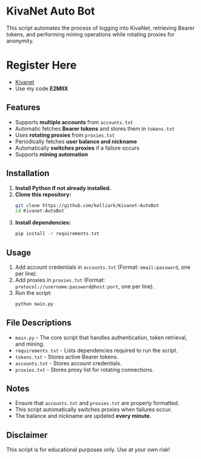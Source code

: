 # KivaNet Auto Bot

This script automates the process of logging into KivaNet, retrieving Bearer tokens, and performing mining operations while rotating proxies for anonymity.

# Register Here
 - [Kivanet](https://kivanet.com/register.html?code=E2MIIX)
 - Use my code **E2MIIX**

## Features
- Supports **multiple accounts** from `accounts.txt`
- Automatic fetches **Bearer tokens** and stores them in `tokens.txt`
- Uses **rotating proxies** from `proxies.txt`
- Periodically fetches **user balance and nickname**
- Automatically **switches proxies** if a failure occurs
- Supports **mining automation**

## Installation
1. **Install Python if not already installed.**
2. **Clone this repository:**
   ```bash
   git clone https://github.com/kelliark/Kivanet-AutoBot
   cd Kivanet-AutoBot
   ```
3. **Install dependencies:**
   ```sh
   pip install -r requirements.txt
   ```

## Usage
1. Add account credentials in `accounts.txt` (Format: `email:password`, one per line).
2. Add proxies in `proxies.txt` (Format: `protocol://username:password@host:port`, one per line).
3. Run the script:
   ```sh
   python main.py
   ```

## File Descriptions
- `main.py` - The core script that handles authentication, token retrieval, and mining.
- `requirements.txt` - Lists dependencies required to run the script.
- `tokens.txt` - Stores active Bearer tokens.
- `accounts.txt` - Stores account credentials.
- `proxies.txt` - Stores proxy list for rotating connections.

## Notes
- Ensure that `accounts.txt` and `proxies.txt` are properly formatted.
- This script automatically switches proxies when failures occur.
- The balance and nickname are updated **every minute**.

## Disclaimer
This script is for educational purposes only. Use at your own risk!
